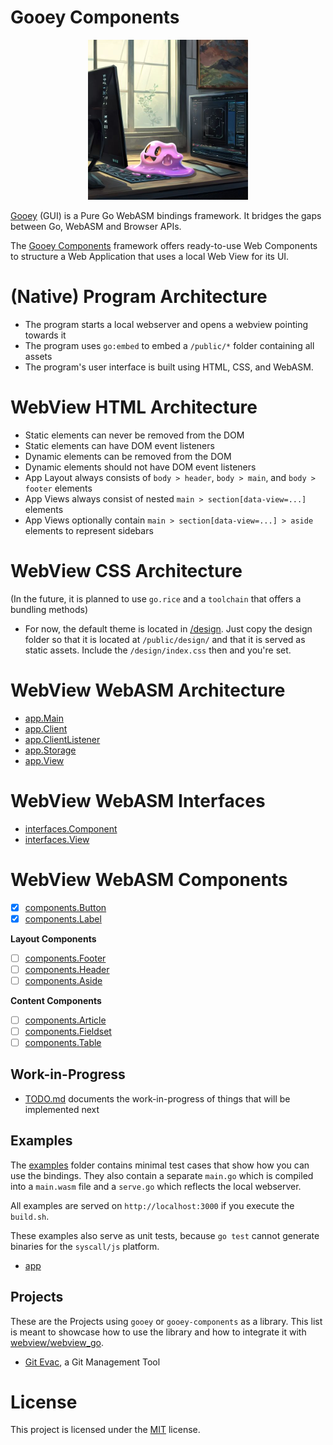 
# Gooey Components

<p align="center">
    <img width="256" height="256" src="https://raw.githubusercontent.com/cookiengineer/gooey-components/master/assets/gooey.jpg">
</p>

[Gooey](https://github.com/cookiengineer/gooey) (GUI) is a Pure Go WebASM bindings framework.
It bridges the gaps between Go, WebASM and Browser APIs.

The [Gooey Components](https://github.com/cookiengineer/gooey-components) framework offers ready-to-use
Web Components to structure a Web Application that uses a local Web View for its UI.


# (Native) Program Architecture

- The program starts a local webserver and opens a webview pointing towards it
- The program uses `go:embed` to embed a `/public/*` folder containing all assets
- The program's user interface is built using HTML, CSS, and WebASM.


# WebView HTML Architecture

- Static elements can never be removed from the DOM
- Static elements can have DOM event listeners
- Dynamic elements can be removed from the DOM
- Dynamic elements should not have DOM event listeners
- App Layout always consists of `body > header`, `body > main`, and `body > footer` elements
- App Views always consist of nested `main > section[data-view=...]` elements
- App Views optionally contain `main > section[data-view=...] > aside` elements to represent sidebars


# WebView CSS Architecture

(In the future, it is planned to use `go.rice` and a `toolchain` that offers a bundling methods)

- For now, the default theme is located in [/design](/design). Just copy the design folder so that it
  is located at `/public/design/` and that it is served as static assets. Include the `/design/index.css`
  then and you're set.


# WebView WebASM Architecture

- [app.Main](/pkg/app/Main.go)
- [app.Client](/pkg/app/Client.go)
- [app.ClientListener](/pkg/app/ClientListener.go)
- [app.Storage](/pkg/app/Storage.go)
- [app.View](/pkg/app/View.go)

# WebView WebASM Interfaces

- [interfaces.Component](/pkg/interfaces/Component.go)
- [interfaces.View](/pkg/interfaces/View.go)

# WebView WebASM Components

- [x] [components.Button](/pkg/components/Button.go)
- [x] [components.Label](/pkg/components/Label.go)

**Layout Components**

- [ ] [components.Footer](/pkg/components/Footer.go)
- [ ] [components.Header](/pkg/components/Header.go)
- [ ] [components.Aside](/pkg/components/Aside.go)

**Content Components**

- [ ] [components.Article](/pkg/components/Article.go)
- [ ] [components.Fieldset](/pkg/components/Fieldset.go)
- [ ] [components.Table](/pkg/components/Table.go)

## Work-in-Progress

- [TODO.md](/TODO.md) documents the work-in-progress of things that will be implemented next


## Examples

The [examples](/examples) folder contains minimal test cases that show how you can
use the bindings. They also contain a separate `main.go` which is compiled into a
`main.wasm` file and a `serve.go` which reflects the local webserver.

All examples are served on `http://localhost:3000` if you execute the `build.sh`.

These examples also serve as unit tests, because `go test` cannot generate binaries
for the `syscall/js` platform.

- [app](/examples/app)


## Projects

These are the Projects using `gooey` or `gooey-components` as a library. This list is meant to
showcase how to use the library and how to integrate it with [webview/webview_go](https://github.com/webview/webview_go).

- [Git Evac](https://github.com/cookiengineer/git-evac), a Git Management Tool


# License

This project is licensed under the [MIT](./LICENSE_MIT.txt) license.

